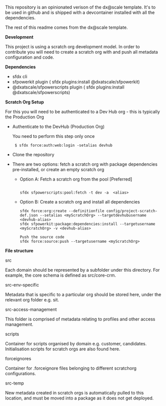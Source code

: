 This repository is an opinionated verison of the dx@scale template. It's to be used in github and is shipped with a devcontainer installed with all the dependencies. 

The rest of this readme comes from the dx@scale template.

**Development**

This project is using a scratch org development model. In order to contribute you will need to create a scratch org with and push all metadata configuration and code.

**Dependencies**

- sfdx cli
- sfpowerkit plugin ( sfdx plugins:install @dxatscale/sfpowerkit)
- @dxatscale/sfpowerscripts plugin  ( sfdx plugins:install @dxatscale/sfpowerscripts)


**Scratch Org Setup**

For this you will need to be authenticated to a Dev Hub org - this is typically the Production Org

- Authenticate to the  DevHub (Production Org)

    You need to perform this step only once
   ```
    $ sfdx force:auth:web:login -setalias devhub
   ```


- Clone the repository 

- There are two options: fetch a scratch org with package dependencies pre-installed, or create an empty scratch org

    - Option A: Fetch a scratch org from the pool [Preferred]
       ```
    
       sfdx sfpowerscripts:pool:fetch -t dev -a  <alias>
      ```
    
    - Option B: Create a scratch org and install all dependencies
    
        ```
        sfdx force:org:create --definitionfile config/project-scratch-def.json --setalias <myScratchOrg> --targetdevhubusername <devhub-alias>
        sfdx sfpowerkit:package:dependencies:install --targetusername <myScratchOrg> -v <devhub-alias>
        
        Push the source code
        sfdx force:source:push --targetusername <myScratchOrg>

       ```

**File structure**

src

Each domain should be represented by a subfolder under this directory. For example, the core schema is defined as src/core-crm.

src-env-specific

Metadata that is specific to a particular org should be stored here, under the relevant org folder e.g. sit.

src-access-management

This folder is comprised of metadata relating to profiles and other access management.

scripts

Container for scripts organised by domain e.g. customer, candidates. Initialisation scripts for scratch orgs are also found here.

forceignores

Container for .forceignore files belonging to different scratchorg configurations.

src-temp

New metadata created in scratch orgs is automatically pulled to this location, and must be moved into a package as it does not get deployed.


